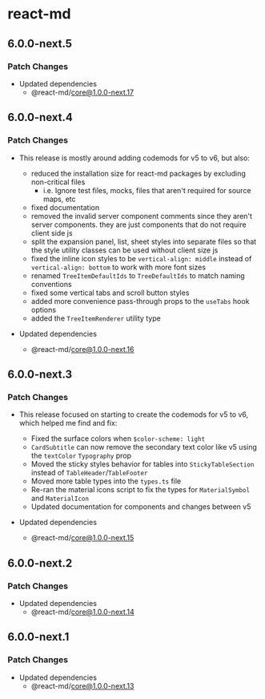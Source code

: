 # react-md

## 6.0.0-next.5

### Patch Changes

- Updated dependencies
  - @react-md/core@1.0.0-next.17

## 6.0.0-next.4

### Patch Changes

- This release is mostly around adding codemods for v5 to v6, but also:

  - reduced the installation size for react-md packages by excluding non-critical files
    - i.e. Ignore test files, mocks, files that aren't required for source maps, etc
  - fixed documentation
  - removed the invalid server component comments since they aren't server components. they are just components that do not require client side js
  - split the expansion panel, list, sheet styles into separate files so that the style utility classes can be used without client size js
  - fixed the inline icon styles to be `vertical-align: middle` instead of `vertical-align: bottom` to work with more font sizes
  - renamed `TreeItemDefaultIds` to `TreeDefaultIds` to match naming conventions
  - fixed some vertical tabs and scroll button styles
  - added more convenience pass-through props to the `useTabs` hook options
  - added the `TreeItemRenderer` utility type

- Updated dependencies
  - @react-md/core@1.0.0-next.16

## 6.0.0-next.3

### Patch Changes

- This release focused on starting to create the codemods for v5 to v6, which helped me find and fix:

  - Fixed the surface colors when `$color-scheme: light`
  - `CardSubtitle` can now remove the secondary text color like v5 using the `textColor` `Typography` prop
  - Moved the sticky styles behavior for tables into `StickyTableSection` instead of `TableHeader`/`TableFooter`
  - Moved more table types into the `types.ts` file
  - Re-ran the material icons script to fix the types for `MaterialSymbol` and `MaterialIcon`
  - Updated documentation for components and changes between v5

- Updated dependencies
  - @react-md/core@1.0.0-next.15

## 6.0.0-next.2

### Patch Changes

- Updated dependencies
  - @react-md/core@1.0.0-next.14

## 6.0.0-next.1

### Patch Changes

- Updated dependencies
  - @react-md/core@1.0.0-next.13
